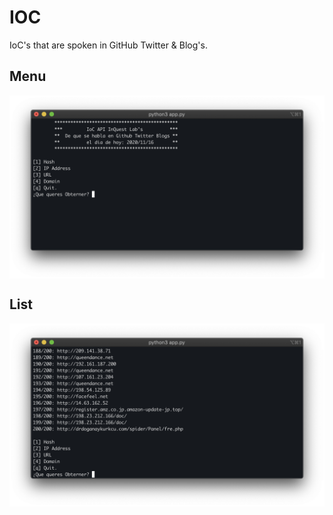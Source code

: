 # IOC

IoC's that are spoken in GitHub Twitter & Blog's. 

## Menu

<img align="center" src="/screenshots/menu.png" width="600" >

## List

<img align="center" src="/screenshots/list.png" width="600" >

